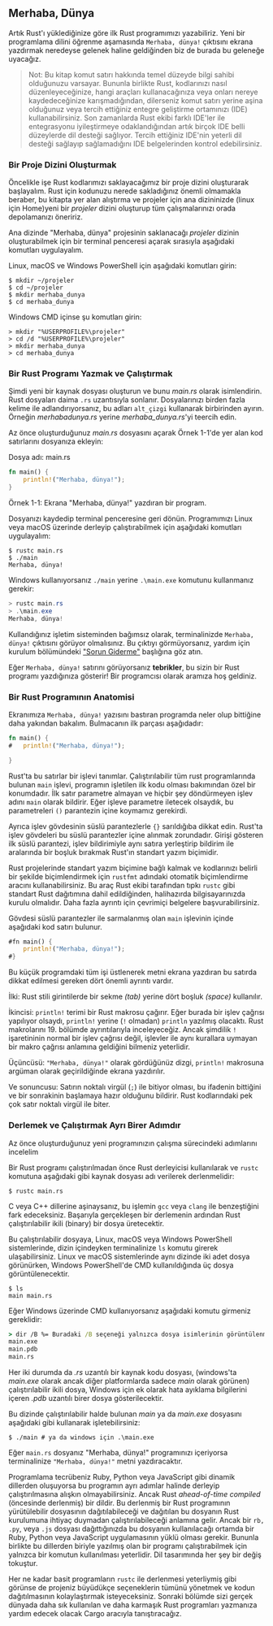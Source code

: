 ## Merhaba, Dünya

Artık Rust'ı yüklediğinize göre ilk Rust programımızı yazabiliriz. Yeni bir programlama dilini öğrenme aşamasında `Merhaba, dünya!` çıktısını ekrana yazdırmak neredeyse gelenek haline geldiğinden biz de burada bu geleneğe uyacağız.

> Not: Bu kitap komut satırı hakkında temel düzeyde bilgi sahibi olduğunuzu varsayar. Bununla birlikte Rust,
> kodlarınızı nasıl düzenleyeceğinize, hangi araçları kullanacağınıza veya onları nereye kaydedeceğinize 
> karışmadığından, dilerseniz komut satırı yerine aşina olduğunuz veya tercih ettiğiniz entegre 
> geliştirme ortamınızı (IDE) kullanabilirsiniz. 
> Son zamanlarda Rust ekibi farklı IDE'ler ile entegrasyonu iyileştirmeye odaklandığından artık birçok IDE belli
> düzeylerde dil desteği sağlıyor. 
> Tercih ettiğiniz IDE'nin yeterli dil desteği sağlayıp sağlamadığını IDE belgelerinden kontrol edebilirsiniz.

### Bir Proje Dizini Oluşturmak

Öncelikle işe Rust kodlarımızı saklayacağımız bir proje dizini oluşturarak başlayalım. Rust için kodunuzu nerede sakladığınız önemli olmamakla beraber, bu kitapta yer alan alıştırma ve projeler için ana dizininizde (linux için Home)yeni bir *projeler* dizini oluşturup tüm çalışmalarınızı orada depolamanızı öneririz.

Ana dizinde "Merhaba, dünya" projesinin saklanacağı *projeler* dizinin oluşturabilmek için bir terminal penceresi açarak sırasıyla aşağıdaki komutları uygulayalım.

Linux, macOS ve Windows PowerShell için aşağıdaki komutları girin:

```console
$ mkdir ~/projeler
$ cd ~/projeler
$ mkdir merhaba_dunya
$ cd merhaba_dunya
```

Windows CMD içinse şu komutları girin:

```console
> mkdir "%USERPROFILE%\projeler"
> cd /d "%USERPROFILE%\projeler"
> mkdir merhaba_dunya
> cd merhaba_dunya
```

### Bir Rust Programı Yazmak ve Çalıştırmak

Şimdi yeni bir kaynak dosyası oluşturun ve bunu *main.rs* olarak isimlendirin. Rust dosyaları daima `.rs` uzantısıyla sonlanır. Dosyalarınızı birden fazla kelime ile adlandırıyorsanız, bu adları `alt_çizgi` kullanarak birbirinden ayırın. Örneğin *merhabadunya.rs* yerine *merhaba_dunya.rs*'yi teercih edin. 

Az önce oluşturduğunuz *main.rs* dosyasını açarak Örnek 1-1'de yer alan kod satırlarını dosyanıza ekleyin:

<span class="filename">Dosya adı: main.rs</span>

```rust
fn main() {
	println!("Merhaba, dünya!");
}
```
<span class="caption"> Örnek 1-1: Ekrana "Merhaba, dünya!" yazdıran bir program.</span>

Dosyanızı kaydedip terminal penceresine geri dönün. Programımızı Linux veya macOS üzerinde derleyip çalıştırabilmek için aşağıdaki komutları uygulayalım:

```console
$ rustc main.rs
$ ./main
Merhaba, dünya!
```

Windows kullanıyorsanız `./main` yerine `.\main.exe` komutunu kullanmanız gerekir:

```powershell
> rustc main.rs
> .\main.exe
Merhaba, dünya!
```

Kullandığınız işletim sisteminden bağımsız olarak, terminalinizde `Merhaba, dünya!` çıktısını görüyor olmalısınız. Bu çıktıyı görmüyorsanız, yardım için kurulum bölümündeki ["Sorun Giderme"](ch01-01-installation.html#troubleshooting) başlığına göz atın.

Eğer `Merhaba, dünya!` satırını görüyorsanız **tebrikler**, bu sizin bir Rust programı yazdığınıza gösterir! Bir programcısı olarak aramıza hoş geldiniz.

### Bir Rust Programının Anatomisi

Ekranımıza `Merhaba, dünya!` yazısını bastıran programda neler olup bittiğine daha yakından bakalım. Bulmacanın ilk parçası aşağıdadır:

```rust
fn main() {
#	println!("Merhaba, dünya!");	

}
```

Rust'ta bu satırlar bir işlevi tanımlar. Çalıştırılabilir tüm rust programlarında bulunan `main` işlevi, programın işletilen ilk kodu olması bakımından özel bir konumdadır. İlk satır parametre almayan ve hiçbir şey döndürmeyen işlev adını `main` olarak bildirir. Eğer işleve parametre iletecek olsaydık, bu parametreleri `()` parantezin içine koymamız gerekirdi.

Ayrıca işlev gövdesinin süslü parantezlerle `{}` sarıldığıba dikkat edin. Rust'ta işlev gövdeleri bu süslü parantezler içine alınmak zorundadır. Girişi gösteren ilk süslü parantezi, işlev bildirimiyle aynı satıra yerleştirip bildirim ile aralarında bir boşluk bırakmak Rust'ın standart yazım biçimidir. 

Rust projelerinde standart yazım biçimine bağlı kalmak ve kodlarınızı belirli bir şekilde biçimlendirmek için `rustfmt` adındaki otomatik biçimlendirme aracını kullanabilirsiniz. Bu araç Rust ekibi tarafından tıpkı `rustc` gibi standart Rust dağıtımına dahil edildiğinden, halihazırda bilgisayarınızda kurulu olmalıdır. Daha fazla ayrıntı için çevrimiçi belgelere başvurabilirsiniz. 

Gövdesi süslü parantezler ile sarmalanmış olan `main` işlevinin içinde aşağıdaki kod satırı bulunur.

```rust
#fn main() {
	println!("Merhaba, dünya!");
#}
```

Bu küçük programdaki tüm işi üstlenerek metni ekrana yazdıran bu satırda dikkat edilmesi gereken dört önemli ayrıntı vardır.

İlki: Rust stili girintilerde bir sekme *(tab)* yerine dört boşluk *(space)* kullanılır.

İkincisi: `println!` terimi bir Rust makrosu çağırır. Eğer burada bir işlev çağrısı yapılıyor olsaydı, `println!` yerine (`!` olmadan) `println`  yazılmış olacaktı. Rust makrolarını 19. bölümde ayrıntılarıyla inceleyeceğiz. Ancak şimdilik `!` işaretininin normal bir işlev çağrısı değil, işlevler ile aynı kurallara uymayan bir makro çağrısı anlamına geldiğini bilmeniz yeterlidir.

Üçüncüsü: `"Merhaba, dünya!"` olarak gördüğünüz dizgi, `println!` makrosuna argüman olarak geçirildiğinde ekrana yazdırılır.

Ve sonuncusu: Satırın noktalı virgül (`;`) ile bitiyor olması, bu ifadenin bittiğini ve bir sonrakinin başlamaya hazır olduğunu bildirir. Rust kodlarındaki pek çok satır noktalı virgül ile biter.


### Derlemek ve Çalıştırmak Ayrı Birer Adımdır

Az önce oluşturduğunuz yeni programınızın çalışma sürecindeki adımlarını incelelim 

Bir Rust programı çalıştırılmadan önce Rust derleyicisi kullanılarak ve `rustc` komutuna aşağıdaki gibi kaynak dosyası adı verilerek derlenmelidir:

```console
$ rustc main.rs
```

C veya C++ dillerine aşinaysanız, bu işlemin `gcc` veya `clang` ile benzeştiğini fark edeceksiniz. Başarıyla gerçekleşen bir derlemenin ardından Rust çalıştırılabilir ikili (binary) bir dosya üretecektir.

Bu çalıştırılabilir dosyaya, Linux, macOS veya Windows PowerShell sistemlerinde, dizin içindeyken terminalinize `ls` komutu girerek ulaşabilirsiniz. Linux ve macOS sistemlerinde aynı dizinde iki adet dosya görünürken, Windows  PowerShell'de CMD kullanıldığında üç dosya görüntülenecektir.

```text
$ ls
main main.rs
```

Eğer Windows üzerinde CMD kullanıyorsanız aşağıdaki komutu girmeniz gereklidir:

```cmd
> dir /B %= Buradaki /B seçeneği yalnızca dosya isimlerinin görüntülenmesini sağlar =%
main.exe
main.pdb
main.rs
```

Her iki durumda da *.rs* uzantılı bir kaynak kodu dosyası, (windows'ta *main.exe* olarak ancak diğer platformlarda sadece *main* olarak görünen) çalıştırılabilir ikili dosya, Windows için ek olarak hata ayıklama bilgilerini içeren *.pdb* uzantılı birer dosya gösterilecektir.

Bu dizinde çalıştırılabilir halde bulunan *main* ya da *main.exe* dosyasını aşağıdaki gibi kullanarak işletebilirsiniz:

```console
$ ./main # ya da windows için .\main.exe
```

Eğer `main.rs` dosyanız "Merhaba, dünya!" programınızı içeriyorsa terminalinize `"Merhaba, dünya!"` metni yazdıracaktır.

Programlama tecrübeniz Ruby, Python veya JavaScript gibi dinamik dillerden oluşuyorsa bu programın ayrı adımlar halinde derleyip çalıştırılmasına alışkın olmayabilirsiniz. Ancak Rust *ahead-of-time compiled* (öncesinde derlenmiş)  bir dildir. Bu derlenmiş bir Rust programının yürütülebilir dosyasının dağıtılabileceği ve dağıtılan bu dosyanın Rust kurulumuna ihtiyaç duymadan çalıştırılabileceği anlamına gelir. Ancak bir `rb, .py`, veya `.js` dosyası dağıttığınızda bu dosyanın kullanılacağı ortamda bir Ruby, Python veya JavaScript uygulamasının yüklü olması gerekir. Bununla birlikte bu dillerden biriyle yazılmış olan bir programı çalıştırabilmek için yalnızca bir komutun kullanılması yeterlidir. Dil tasarımında her şey bir değiş tokuştur.

Her ne kadar basit programların `rustc` ile derlenmesi yeterliymiş gibi görünse de projeniz büyüdükçe seçeneklerin tümünü yönetmek ve kodun dağıtılmasının kolaylaştırmak isteyeceksiniz. Sonraki bölümde sizi gerçek dünyada daha sık kullanılan ve daha karmaşık Rust programları yazmanıza yardım edecek olacak Cargo aracıyla tanıştıracağız.